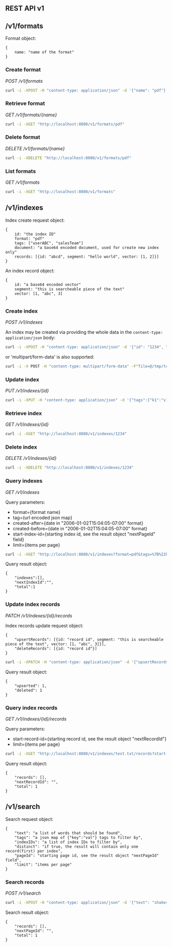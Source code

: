 ## REST API v1

## /v1/formats
Format object:
```
{
    name: "name of the format"
}
```

### Create format
*POST /v1/formats*

```bash
curl -i -XPOST -H "content-type: application/json" -d '{"name": "pdf"}' "http://localhost:8080/v1/formats"
```
### Retrieve format
*GET /v1/formats/{name}*

```bash
curl -i -XGET "http://localhost:8080/v1/formats/pdf"
```

### Delete format
*DELETE /v1/formats/{name}*

```bash
curl -i -XDELETE "http://localhost:8080/v1/formats/pdf"
```
### List formats
*GET /v1/formats*

```bash
curl -i -XGET "http://localhost:8080/v1/formats"
```

## /v1/indexes
Index create request object:
```
{
    id: "the index ID"
    format: "pdf"
    tags: ["userABC", "salesTeam"]
    document: "a base64 encoded document, used for create new index only" 
    records: [{id: "abcd", segment: "hello world", vector: [1, 2]}]
}
```

An index record object:
```
{
    id: "a base64 encoded vector"
    segment: "this is searcheable piece of the text"
    vector: [1, "abc", 3]
}
```

### Create index 
*POST /v1/indexes*

An index may be created via providing the whole data in the `content-type: application/json` body:

```bash
curl -i -XPOST -H "content-type: application/json" -d '{"id": "1234", "format": "pdf", "tags":{"k1":"v1"}, "records": [{"id":"r1", "segment": "my text", "vector": [1, 2]}]}' "http://localhost:8080/v1/indexes"
```

or 'multipart/form-data' is also supported:

```bash
curl -i -X POST -H "content-type: multipart/form-data" -F"file=@/tmp/test.txt" -F "meta={\"id\": \"test.txt\", \"tags\":{\"k1\":\"v1\"}, \"format\": \"txt\"};type=application/json" "http://localhost:8080/v1/indexes"
```

### Update index
*PUT /v1/indexes/{id}*

```bash
curl -i -XPUT -H "content-type: application/json" -d '{"tags":{"k1":"v1"}}' "http://localhost:8080/v1/indexes/1234"
```

### Retrieve index
*GET /v1/indexes/{id}*

```bash
curl -i -XGET "http://localhost:8080/v1/indexes/1234"
```

### Delete index
*DELETE /v1/indexes/{id}*

```bash
curl -i -XDELETE "http://localhost:8080/v1/indexes/1234"
```

### Query indexes 
*GET /v1/indexes*

Query parameters:
* format={format name}
* tag={url encoded json map}
* created-after={date in "2006-01-02T15:04:05-07:00" format}
* created-before={date in "2006-01-02T15:04:05-07:00" format}
* start-index-id={starting index id, see the result object "nextPageId" field}
* limit={items per page}

```bash
curl -i -XGET "http://localhost:8080/v1/indexes?format=pdf&tags=%7B%22k1%22%3A%22v1%22%7D&created-after=2006-01-02T15:04:05-07:00&created-before=2024-01-02T15:04:05-07:00&start-index-id="123"&limit=1"
```

Query result object:
```
{
    "indexes":[],
    "nextIndexId":"",
    "total":1
}
```

### Update index records
*PATCH /v1/indexes/{id}/records*

Index records update request object:
```
{
    "upsertRecords": [{id: "record id", segment: "this is searcheable piece of the text", vector: [1, "abc", 3]}],
    "deleteRecords": [{id: "record id"}]
}
```

```bash
curl -i -XPATCH -H "content-type: application/json" -d '{"upsertRecords": [{"id": "000145f6", "segment": "this is searcheable piece of the text", "vector": [1, "abc", 3]}], "deleteRecords": [{"id": "0001044f"}]}' "http://localhost:8080/v1/indexes/test.txt/records"
```

Query result object:
```
{
    "upserted": 1,
    "deleted": 1
}
```

### Query index records
*GET /v1/indexes/{id}/records*

Query parameters:
* start-record-id={starting record id, see the result object "nextRecordId"}
* limit={items per page}

```bash
curl -i -XGET "http://localhost:8080/v1/indexes/test.txt/records?start-record-id=eyJpbmRleF9pZCI6InRlc3QudHh0IiwicmVjb3JkX2lkIjoiMDAwMDAwMDIifQ==&limit=1"
```

Query result object:
```
{
    "records": [],
    "nextRecordId": "",
    "total": 1
}
```

## /v1/search
Search request object:
```
{
    "text": "a list of words that should be found",
    "tags": "a json map of {"key":"val"} tags to filter by",
    "indexIDs": "a list of index IDs to filter by",
    "distinct": "if true, the result will contain only one record(first) per index",
    "pageId": "starting page id, see the result object "nextPageId" field",
    "limit": "items per page"
}
```

### Search records
*POST /v1/search*

```bash
curl -i -XPOST -H "content-type: application/json" -d '{"text": "shakespeare", "tags":{"k1":"v1"}, "indexIDs":["test.txt"], "pageId":"eyJpbmRleF9pZCI6InRlc3QudHh0IiwicmVjb3JkX2lkIjoiMDAwMGJhODUifQ=="}' "http://localhost:8080/v1/search"
```

Search result object:
```
{
    "records": [],
    "nextPageId": "",
    "total": 1
}
```